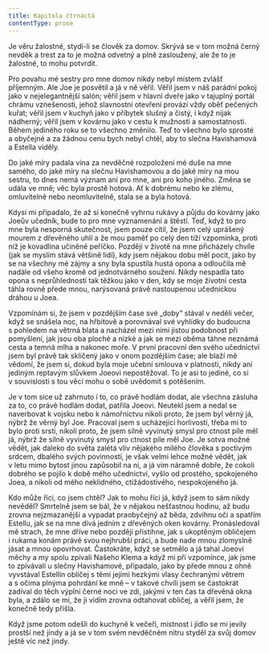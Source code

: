 ```yaml
---
title: Kapitola čtrnáctá
contentType: prose
---
```


<section>

Je věru žalostné, stydí-li se člověk za domov. Skrývá se v tom možná černý nevděk a trest za to je možná odvetný a plně zasloužený, ale že to je žalostné, to mohu potvrdit.

Pro povahu mé sestry pro mne domov nikdy nebyl místem zvlášť příjemným. Ale Joe je posvětil a já v ně věřil. Věřil jsem v náš parádní pokoj jako v nejelegantnější salón; věřil jsem v hlavní dveře jako v tajuplný portál chrámu vznešenosti, jehož slavnostní otevření provází vždy oběť pečených kuřat; věřil jsem v kuchyň jako v příbytek slušný a čistý, i když nijak nádherný; věřil jsem v kovárnu jako v cestu k mužnosti a samostatnosti. Během jediného roku se to všechno změnilo. Teď to všechno bylo sprosté a obyčejné a za žádnou cenu bych nebyl chtěl, aby to slečna Havishamová a Estella viděly.

Do jaké míry padala vina za nevděčné rozpoložení mé duše na mne samého, do jaké míry na slečnu Havishamovou a do jaké míry na mou sestru, to dnes nemá význam ani pro mne, ani pro koho jiného. Změna se udála ve mně; věc byla prostě hotová. Ať k dobrému nebo ke zlému, omluvitelně nebo neomluvitelně, stala se a byla hotová.

Kdysi mi připadalo, že až si konečně vyhrnu rukávy a půjdu do kovárny jako Joeův učedník, bude to pro mne vyznamenání a štěstí. Teď, když to pro mne byla nesporná skutečnost, jsem pouze cítil, že jsem celý uprášený mourem z dřevěného uhlí a že mou paměť po celý den tíží vzpomínka, proti níž je kovadlina učiněné peříčko. Později v životě na mne přicházely chvíle (jak se myslím stává většině lidí), kdy jsem nějakou dobu měl pocit, jako by se na všechny mé zájmy a sny byla spustila hustá opona a odloučila mě nadále od všeho kromě od jednotvárného soužení. Nikdy nespadla tato opona s neprůhledností tak těžkou jako v den, kdy se moje životní cesta táhla rovně přede mnou, narýsovaná právě nastoupenou učednickou dráhou u Joea.

Vzpomínám si, že jsem v pozdějším čase své „doby“ stával v neděli večer, když se snášela noc, na hřbitově a porovnával své vyhlídky do budoucna s pohledem na větrná blata a nacházel mezi nimi jistou podobnost při pomyšlení, jak jsou oba ploché a nízké a jak se mezi oběma táhne neznámá cesta a temná mlha a nakonec moře. V první pracovní den svého učednictví jsem byl právě tak sklíčený jako v onom pozdějším čase; ale blaží mě vědomí, že jsem si, dokud byla moje učební smlouva v platnosti, nikdy ani jediným reptavým slůvkem Joeovi nepostěžoval. To je asi to jediné, co si v souvislosti s tou věcí mohu o sobě uvědomit s potěšením.

Je v tom sice už zahrnuto i to, co právě hodlám dodat, ale všechna zásluha za to, co právě hodlám dodat, patřila Joeovi. Neutekl jsem a nedal se naverbovat k vojsku nebo k námořnictvu nikoli proto, že jsem byl věrný já, nýbrž že věrný byl Joe. Pracoval jsem s ucházející horlivostí, třeba mi to bylo proti srsti, nikoli proto, že jsem silně vyvinutý smysl pro ctnost píle měl já, nýbrž že silně vyvinutý smysl pro ctnost píle měl Joe. Je sotva možné vědět, jak daleko do světa zalétá vliv nějakého milého člověka s poctivým srdcem, dbalého svých povinností, je však velmi lehce možné vědět, jak v letu mimo bytost jinou zapůsobil na ni, a já vím náramně dobře, že cokoli dobrého se pojilo k době mého učednictví, vyšlo od prostého, spokojeného Joea, a nikoli od mého neklidného, ctižádostivého, nespokojeného já.

Kdo může říci, co jsem chtěl? Jak to mohu říci já, když jsem to sám nikdy nevěděl? Smrtelně jsem se bál, že v nějakou nešťastnou hodinu, až budu zrovna nejzmazanější a vypadat praobyčejný až běda, zdvihnu oči a spatřím Estellu, jak se na mne dívá jedním z dřevěných oken kovárny. Pronásledoval mě strach, že mne dříve nebo později přistihne, jak s ukoptěným obličejem i rukama konám právě svou nejhrubší práci, a bude nade mnou zlomyslně jásat a mnou opovrhovat. Častokráte, když se setmělo a já tahal Joeovi měchy a my spolu zpívali Našeho Klema a když mi při vzpomínce, jak jsme to zpívávali u slečny Havishamové, připadalo, jako by přede mnou z ohně vyvstával Estellin obličej s těmi jejími hezkými vlasy čechranými větrem a s očima plnýma pohrdání ke mně – v takové chvíli jsem se častokrát zadíval do těch výplní černé noci ve zdi, jakými v ten čas ta dřevěná okna byla, a zdálo se mi, že ji vidím zrovna odtahovat obličej, a věřil jsem, že konečně tedy přišla.

Když jsme potom odešli do kuchyně k večeři, místnost i jídlo se mi jevily prostší než jindy a já se v tom svém nevděčném nitru styděl za svůj domov ještě víc než jindy.

</section>
